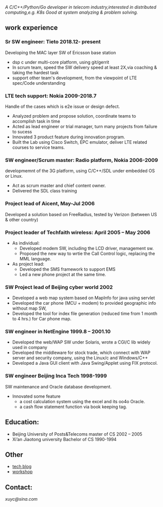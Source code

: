 *A C/C++/Python/Go developer in telecom industry,interested in distributed computing,e.g. K8s
Good at system analyzing & problem solving.*


## work experience
### Sr SW engineer:  Tieto   2018.12- present
Developing the MAC layer SW of Ericsson base station
* dsp c under multi-core platform, using git/gerrit
* In scrum team, speed the SW delivery speed at least 2X,via coaching & taking the hardest task
* support other team's development, from the viewpoint of LTE spec/Code understanding

### LTE tech support:      Nokia   2009-2018.7
Handle of the cases which is e2e issue or design defect.
* Analyzed problem and propose solution, coordinate teams to accomplish task in time
* Acted as lead engineer or trial manager, turn many projects from failure to sucess
* Innovated 3 product feature during innovation program.
* Built the Lab using Cisco Switch, EPC emulator, deliver LTE related courses to service teams.

### SW engineer/Scrum master: Radio platform, Nokia    2006-2009
developmemnt of the 3G platform, using C/C++/SDL under embedded OS or Linux.
* Act as scrum master and chief content owner.
* Delivered the SDL class training 

### Project lead of Aicent,                          May-Jul    2006
Developed a solution based on FreeRadius, tested by Verizon (between US & other country)

### Project leader of Techfaith wireless:            April 2005 – May 2006 
* As individual: 
  - Developed modem SW, including the LCD driver, management sw. 
  - Proposed the new way to wrtie the Call Control logic, replacing the MML language.
* As project lead: 
  - Developed the  SMS framework to support EMS
  - Led a new phone project at the same time.

### SW Project lead of Beijing cyber world            2002
* Developed a web map system based on MapInfo for java using servlet
* Developed the car phone (MCU + modem) to provided geographic info without map SW, 
* Developed the tool for index file generation (reduced time from 1 month to 4 hrs.) for Car phone map.

### SW engineer in NetEngine         1999.8 – 2001.10
* Developed the web/WAP SW under Solaris, wrote a CGI/C lib widely used in company
* Developed the middleware for stock trade, which connect with WAP server and security company, using the Linux/c and Windows/C++
* Developed a Java GUI client with Java Swing/Applet using FIX protocol.

### SW engineer  Beijing Inca Tech   1998-1999
SW maintenance and Oracle database development. 
* Innovated some feature 
  - a cost calculation system using the excel and its oo4o Oracle.
  - a cash flow statement function via book keeping tag.

## Education:
* Beijing University of Posts&Telecoms  master of CS    2002 – 2005
* Xi’an Jiaotong university             Bachelor of CS  1990-1994

## Other
* [tech blog](https://justwawre.github.io/Alex/blog) 
* [workshop](https://justwawre.github.io/Alex/workshop/)

## **Contact:**  
_xuyc@sina.com_ 

